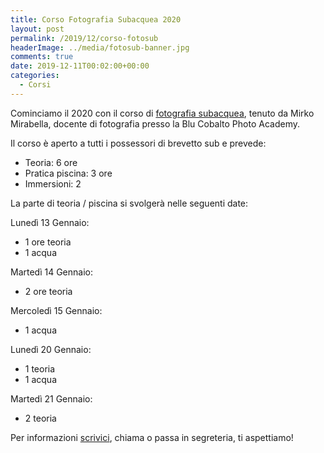 ```yaml
---
title: Corso Fotografia Subacquea 2020
layout: post
permalink: /2019/12/corso-fotosub
headerImage: ../media/fotosub-banner.jpg
comments: true
date: 2019-12-11T00:02:00+00:00
categories:
  - Corsi
---
```


Cominciamo il 2020 con il corso di [fotografia subacquea](/corso-fotografia-subacquea/), tenuto da Mirko Mirabella, docente di fotografia presso la Blu Cobalto Photo Academy.

Il corso è aperto a tutti i possessori di brevetto sub e prevede:

- Teoria: 6 ore
- Pratica piscina: 3 ore
- Immersioni: 2

La parte di teoria / piscina si svolgerà nelle seguenti date:

Lunedì 13 Gennaio:

- 1 ore teoria
- 1 acqua

Martedì 14 Gennaio:

- 2 ore teoria

Mercoledì 15 Gennaio:

- 1 acqua

Lunedì 20 Gennaio:

- 1 teoria
- 1 acqua

Martedì 21 Gennaio:

- 2 teoria

Per informazioni [scrivici](/contattaci), chiama o passa in segreteria, ti aspettiamo!
